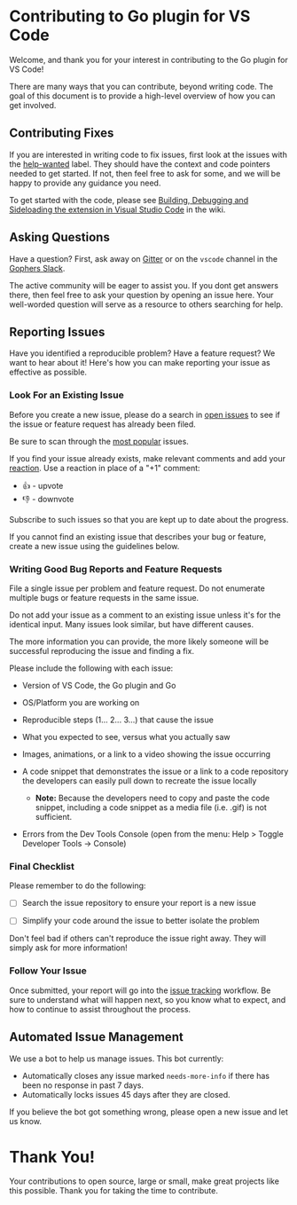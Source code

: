 # Contributing to Go plugin for VS Code

Welcome, and thank you for your interest in contributing to the Go plugin for VS Code!

There are many ways that you can contribute, beyond writing code. The goal of this document is to provide a high-level overview of how you can get involved.

## Contributing Fixes

If you are interested in writing code to fix issues, first look at the issues with the [help-wanted](https://github.com/Microsoft/vscode-go/issues?q=is%3Aopen+is%3Aissue+label%3A%22help+wanted%22) label. They should have the context and code pointers needed to get started. If not, then feel free to ask for some, and we will be happy to provide any guidance you need.

To get started with the code, please see [Building, Debugging and Sideloading the extension in Visual Studio Code](https://github.com/Microsoft/vscode-go/wiki/Building,-Debugging-and-Sideloading-the-extension-in-Visual-Studio-Code) in the wiki.


## Asking Questions

Have a question? First, ask away on [Gitter](https://gitter.im/Microsoft/vscode-go) or on the `vscode` channel in the [Gophers Slack](https://invite.slack.golangbridge.org/).

The active community will be eager to assist you. If you dont get answers there, then feel free to ask your question by opening an issue here.
Your well-worded question will serve as a resource to others searching for help.

## Reporting Issues

Have you identified a reproducible problem? Have a feature request? We want to hear about it! Here's how you can make reporting your issue as effective as possible.

### Look For an Existing Issue

Before you create a new issue, please do a search in [open issues](https://github.com/Microsoft/vscode-go/issues) to see if the issue or feature request has already been filed.

Be sure to scan through the [most popular](https://github.com/Microsoft/vscode-go/issues?q=is%3Aopen+is%3Aissue+sort%3Areactions-%2B1-desc) issues.

If you find your issue already exists, make relevant comments and add your [reaction](https://github.com/blog/2119-add-reactions-to-pull-requests-issues-and-comments). Use a reaction in place of a "+1" comment:

* 👍 - upvote
* 👎 - downvote

Subscribe to such issues so that you are kept up to date about the progress.

If you cannot find an existing issue that describes your bug or feature, create a new issue using the guidelines below.

### Writing Good Bug Reports and Feature Requests

File a single issue per problem and feature request. Do not enumerate multiple bugs or feature requests in the same issue.

Do not add your issue as a comment to an existing issue unless it's for the identical input. Many issues look similar, but have different causes.

The more information you can provide, the more likely someone will be successful reproducing the issue and finding a fix.

Please include the following with each issue:

* Version of VS Code, the Go plugin and Go

* OS/Platform you are working on

* Reproducible steps (1... 2... 3...) that cause the issue

* What you expected to see, versus what you actually saw

* Images, animations, or a link to a video showing the issue occurring

* A code snippet that demonstrates the issue or a link to a code repository the developers can easily pull down to recreate the issue locally

  * **Note:** Because the developers need to copy and paste the code snippet, including a code snippet as a media file (i.e. .gif) is not sufficient.

* Errors from the Dev Tools Console (open from the menu: Help > Toggle Developer Tools -> Console)

### Final Checklist

Please remember to do the following:

* [ ] Search the issue repository to ensure your report is a new issue

* [ ] Simplify your code around the issue to better isolate the problem

Don't feel bad if others can't reproduce the issue right away. They will simply ask for more information!

### Follow Your Issue

Once submitted, your report will go into the [issue tracking](https://github.com/Microsoft/vscode/wiki/Issue-Tracking) workflow. Be sure to understand what will happen next, so you know what to expect, and how to continue to assist throughout the process.

## Automated Issue Management

We use a bot to help us manage issues. This bot currently:

* Automatically closes any issue marked `needs-more-info` if there has been no response in past 7 days.
* Automatically locks issues 45 days after they are closed.

If you believe the bot got something wrong, please open a new issue and let us know.

# Thank You!

Your contributions to open source, large or small, make great projects like this possible. Thank you for taking the time to contribute.

